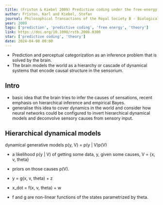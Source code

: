 ```yaml
---
title: (Friston & Kiebel 2009) Predictive coding under the free-energy principle
author: Friston, Karl and Kiebel, Stefan
journal: Philosophical Transactions of the Royal Society B - Biological sciences
year: 2009
tags: ['prediction', 'predictive coding', 'free energy', 'theory']
link: https://doi.org/10.1098/rstb.2008.0300
star: ['predictive coding', 'theory']
date: 2024-04-08 00:00
---
```


- Prediction and perceptual categorization as an inference problem that is solved by the brain. 
- The brain models the world as a hierarchy or cascade of dynamical systems that encode causal structure in the sensorium. 

## Intro

- basic idea that the brain tries to infer the causes of sensations, recent emphasis on hierarchical inference and empirical Bayes. 
- generalise this idea to cover dynamics in the world and consider how neural networks could be configured to invert hierarchical dynamical models and deconvolve sensory causes from sensory input. 

## Hierarchical dynamical models

dynamical generative models p(y, V) = p(y | V)p(V) 
 - a likelihood p(y | V) of getting some data, y, given some causes, V = {x, v, theta}
 - priors on those causes p(V).

 - y = g(x, v, theta) + z
 - x_dot = f(x, v, theta) + w

 - f and g are non-linear functions of the states parametrized by theta. 